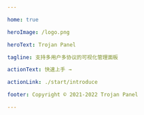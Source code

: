 ```yaml
---

home: true

heroImage: /logo.png

heroText: Trojan Panel

tagline: 支持多用户多协议的可视化管理面板

actionText: 快速上手 →

actionLink: ./start/introduce

footer: Copyright © 2021-2022 Trojan Panel

---
```

